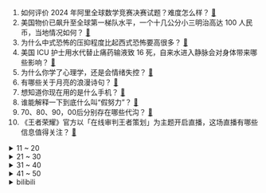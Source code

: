 1. 如何评价 2024 年阿里全球数学竞赛决赛试题？难度怎么样？ [:link:](https://www.zhihu.com/question/659607083)
2. 美国物价已飙升至全球第一梯队水平，一个十几公分小三明治高达 100 人民币，当地情况如何？ [:link:](https://www.zhihu.com/question/659552465)
3. 为什么中式恐怖的压抑程度比起西式恐怖要高很多？ [:link:](https://www.zhihu.com/question/586625187)
4. 美国 ICU 护士用水代替止痛药输液致 16 死，自来水进入静脉会对身体带来哪些影响？ [:link:](https://www.zhihu.com/question/659594809)
5. 为什么你学了心理学，还是会情绪失控？ [:link:](https://www.zhihu.com/question/659106309)
6. 有哪些关于月亮的浪漫诗句？ [:link:](https://www.zhihu.com/question/657589402)
7. 想知道你现在用的是什么手机？ [:link:](https://www.zhihu.com/question/656013509)
8. 谁能解释一下到底什么叫“假努力”？ [:link:](https://www.zhihu.com/question/442259394)
9. 70、80、90，00后分别存在哪些代沟？ [:link:](https://www.zhihu.com/question/269219211)
10. 《王者荣耀》官方以「在线审判王者策划」为主题开启直播，这场直播有哪些信息值得关注？ [:link:](https://www.zhihu.com/question/659618439)
<details>
<summary>11 ~ 20</summary>

11. 你相册中构图最好的照片是什么？ [:link:](https://www.zhihu.com/question/621418764)
12. 翻车鱼为什么会进化成这样？难道真的只是为了搞笑嘛？ [:link:](https://www.zhihu.com/question/37880640)
13. 难道没钱就不能生孩子吗？ [:link:](https://www.zhihu.com/question/659454072)
14. 女生买 2 份饭拿 6 双筷子被食堂员工指责偷窃，如何评价双方的行为？你觉得买饭可以多拿筷子吗？ [:link:](https://www.zhihu.com/question/659504028)
15. 如果列车捡到了流萤，卡妈捡到三月七，故事会如何发展呢？ [:link:](https://www.zhihu.com/question/659088420)
16. 如何评价华为称鸿蒙内核已超越 Linux 内核？ [:link:](https://www.zhihu.com/question/659531635)
17. 长城哈弗回敬上汽集团仗义执言，称要守住底线，你如何看待双方的此次互动？ [:link:](https://www.zhihu.com/question/659535681)
18. 为啥有的人坐油车不晕，一上电车就晕？ [:link:](https://www.zhihu.com/question/658052789)
19. 为什么很多律师不承认法律是受人工智能影响最大的行业之一？ [:link:](https://www.zhihu.com/question/659369541)
20. 你见过最狗血的案件是什么？ [:link:](https://www.zhihu.com/question/658017355)
</details>
<details>
<summary>21 ~ 30</summary>

21. 如何看待领导让你做好「新人传帮带」工作？ [:link:](https://www.zhihu.com/question/659323913)
22. 有什么2500以下的大学生手机推荐? [:link:](https://www.zhihu.com/question/659324719)
23. 2024 欧洲杯葡萄牙 3:0 土耳其，C 罗成欧洲杯历史助攻王，如何评价这场比赛？ [:link:](https://www.zhihu.com/question/659502618)
24. 年轻人布置房间只为悦己，你有哪些独特的布置方式，满足了你独特的居住喜好？ [:link:](https://www.zhihu.com/question/658747746)
25. 带有"灯"字的古诗词有哪些？ [:link:](https://www.zhihu.com/question/658918168)
26. 有哪些性价比高的儿童智能手表值得购买？ [:link:](https://www.zhihu.com/question/655262975)
27. 摄影新人，想知道何为好照片？ [:link:](https://www.zhihu.com/question/658994133)
28. 为什么Breathe在加入WBG之后的表现如此糟糕？ [:link:](https://www.zhihu.com/question/659542831)
29. 2024 欧洲杯比利时 2:0 罗马尼亚，丁丁破门卢卡库进球无效，如何评价这场比赛？ [:link:](https://www.zhihu.com/question/659503324)
30. 《墨雨云间》长公主为什么不能直接嫁给沈玉容？ [:link:](https://www.zhihu.com/question/658580238)
</details>
<details>
<summary>31 ~ 40</summary>

31. 喝完酒后，坐在副驾或者后排，开启了智能驾驶，还算酒驾吗？ [:link:](https://www.zhihu.com/question/659490057)
32. 2024 欧洲杯格鲁吉亚 1:1 捷克，如何评价这场比赛？ [:link:](https://www.zhihu.com/question/659502614)
33. 使用仓颉编程语言是一种怎样的体验？ [:link:](https://www.zhihu.com/question/659511308)
34. 买平板一定要和手机电脑同一个品牌吗? [:link:](https://www.zhihu.com/question/659258644)
35. 临床医学为什么报考热度那么高？ [:link:](https://www.zhihu.com/question/656744150)
36. 客观上歼10C与F16最新型号相比有哪些优势？ [:link:](https://www.zhihu.com/question/659442397)
37. 如何评价《歌手2024》第七期黄霄云的演唱？ [:link:](https://www.zhihu.com/question/659539770)
38. 动漫中有哪些反派是你恨不起来的？ [:link:](https://www.zhihu.com/question/659345723)
39. 如何评价电视剧《墨雨云间》大结局？ [:link:](https://www.zhihu.com/question/659424923)
40. 恋爱中的男女有多疯狂？ [:link:](https://www.zhihu.com/question/658629809)
</details>
<details>
<summary>41 ~ 50</summary>

41. Manner 被曝第 3 起店员与顾客冲突，究竟是什么原因让类似冲突频发？谁该负责？ [:link:](https://www.zhihu.com/question/659534275)
42. 视频作者孙千和为搞清《王者荣耀》ELO 机制，选择起诉游戏运营方，从法律角度看会是什么样的结果？ [:link:](https://www.zhihu.com/question/659526519)
43. 普通人的一生该如何破局? [:link:](https://www.zhihu.com/question/654219633)
44. 波音公司「星际客机」飞船返回地球时间被无限期推迟，推迟返回的原因是什么？ [:link:](https://www.zhihu.com/question/659592518)
45. 2023-2024年NBA赛季结束，有哪些令人印象深刻的照片和集锦？ [:link:](https://www.zhihu.com/question/659328508)
46. 杨幂在 C 扩期刊上发表论文谈影视剧中演员的创作习惯，这篇论文的学术水平如何？ [:link:](https://www.zhihu.com/question/659541131)
47. 《玫瑰的故事》中，庄国栋被黄亦玫甩了，值得同情吗？ [:link:](https://www.zhihu.com/question/658661130)
48. 夏天晚上一般吃什么菜? [:link:](https://www.zhihu.com/question/659303102)
49. 家长如果不玩手机、不让看电视，那他们闲下来的时候，你让他们干什么呢？ [:link:](https://www.zhihu.com/question/659315298)
50. 开放式耳机有什么推荐? [:link:](https://www.zhihu.com/question/654281646)
</details><details>
<summary>bilibili</summary>

</details>